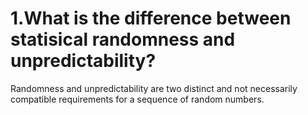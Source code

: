 # 1.What is the difference between statisical randomness and unpredictability?
Randomness and unpredictability are two distinct and not necessarily compatible 
requirements for a sequence of random numbers.
